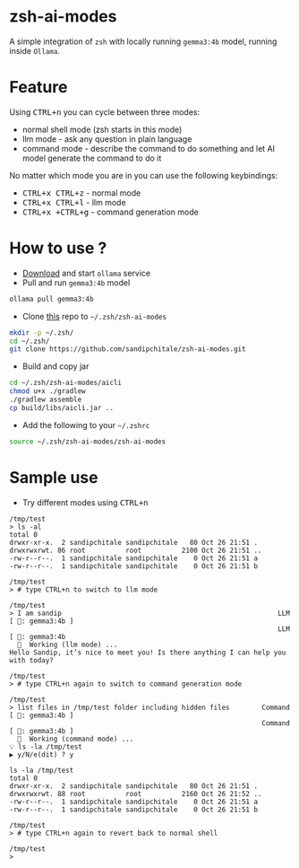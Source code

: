 # zsh-ai-modes

A simple integration of `zsh` with locally running `gemma3:4b` model, running inside `Ollama`.

# Feature

Using <kbd>CTRL+n</kbd> you can cycle between three modes:

- normal shell mode (zsh starts in this mode)
- llm mode - ask any question in plain language
- command mode - describe the command to do something and let AI model generate the command to do it

No matter which mode you are in you can use the following keybindings:

- <kbd>CTRL+x CTRL+z</kbd> - normal mode
- <kbd>CTRL+x CTRL+l</kbd> - llm mode
- <kbd>CTRL+x +CTRL+g</kbd> - command generation mode

# How to use ?

- [Download](https://ollama.com/download) and start `ollama` service
- Pull and run `gemma3:4b` model

```zsh
ollama pull gemma3:4b
```

- Clone [this](https://github.com/sandipchitale/zsh-ai-modes) repo to `~/.zsh/zsh-ai-modes`

```zsh
mkdir -p ~/.zsh/ 
cd ~/.zsh/
git clone https://github.com/sandipchitale/zsh-ai-modes.git
```
- Build and copy jar

```zsh
cd ~/.zsh/zsh-ai-modes/aicli
chmod u+x ./gradlew
./gradlew assemble
cp build/libs/aicli.jar ..
```

- Add the following to your `~/.zshrc`

```zsh
source ~/.zsh/zsh-ai-modes/zsh-ai-modes
```

# Sample use

- Try different modes using <kbd>CTRL+n</kbd>

```text
/tmp/test
> ls -al
total 0
drwxr-xr-x.  2 sandipchitale sandipchitale   80 Oct 26 21:51 .
drwxrwxrwt. 86 root          root          2100 Oct 26 21:51 ..
-rw-r--r--.  1 sandipchitale sandipchitale    0 Oct 26 21:51 a
-rw-r--r--.  1 sandipchitale sandipchitale    0 Oct 26 21:51 b

/tmp/test
> # type CTRL+n to switch to llm mode

/tmp/test
> I am sandip                                                      LLM [ 🤖: gemma3:4b ]
                                                                   LLM [ 🤖: gemma3:4b 
  🤖  Working (llm mode) ...
Hello Sandip, it’s nice to meet you! Is there anything I can help you with today?

/tmp/test
> # type CTRL+n again to switch to command generation mode

/tmp/test
> list files in /tmp/test folder including hidden files        Command [ 🤖: gemma3:4b ]
                                                               Command [ 🤖: gemma3:4b ]
  🤖  Working (command mode) ...
💡 ls -la /tmp/test
▶️ y/N/e(dit) ? y

ls -la /tmp/test
total 0
drwxr-xr-x.  2 sandipchitale sandipchitale   80 Oct 26 21:51 .
drwxrwxrwt. 88 root          root          2160 Oct 26 21:52 ..
-rw-r--r--.  1 sandipchitale sandipchitale    0 Oct 26 21:51 a
-rw-r--r--.  1 sandipchitale sandipchitale    0 Oct 26 21:51 b

/tmp/test
> # type CTRL+n again to revert back to normal shell

/tmp/test
> 
```
